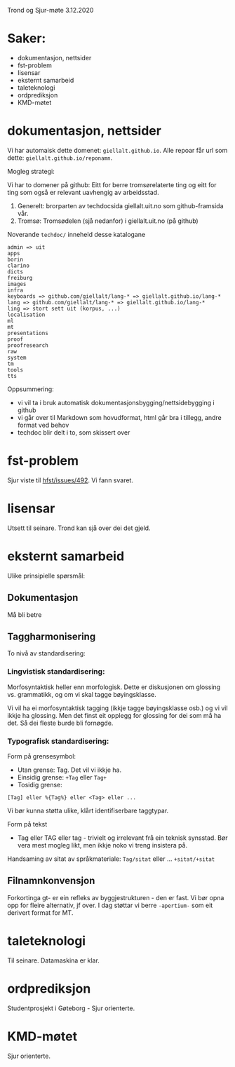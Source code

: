 Trond og Sjur-møte 3.12.2020

# Saker:
* dokumentasjon, nettsider
* fst-problem
* lisensar
* eksternt samarbeid
* taleteknologi
* ordprediksjon
* KMD-møtet

#  dokumentasjon, nettsider

Vi har automaisk dette domenet: `giellalt.github.io`. Alle repoar får url som
dette: `giellalt.github.io/reponamn`.

Mogleg strategi: 

Vi har to domener på github: Eitt for berre tromsørelaterte ting og eitt for ting som også er relevant uavhengig av arbeidsstad.

1. Generelt: brorparten av techdocsida giellalt.uit.no som github-framsida vår.
1. Tromsø: Tromsødelen (sjå nedanfor) i giellalt.uit.no (på github)

Noverande `techdoc/` inneheld desse katalogane

```
admin => uit
apps
borin
clarino
dicts
freiburg
images
infra
keyboards => github.com/giellalt/lang-* => giellalt.github.io/lang-* 
lang => github.com/giellalt/lang-* => giellalt.github.io/lang-*
ling => stort sett uit (korpus, ...)
localisation
ml
mt
presentations
proof
proofresearch
raw
system
tm
tools
tts
```

Oppsummering:
* vi vil ta i bruk automatisk dokumentasjonsbygging/nettsidebygging i github
* vi går over til Markdown som hovudformat, html går bra i tillegg, andre format ved behov
* techdoc blir delt i to, som skissert over

#  fst-problem

Sjur viste til [hfst/issues/492](https://github.com/hfst/hfst/issues/492). Vi fann svaret.

#  lisensar

Utsett til seinare. Trond kan sjå over dei det gjeld.

#  eksternt samarbeid

Ulike prinsipielle spørsmål:

## Dokumentasjon
Må bli betre

## Taggharmonisering
To nivå av standardisering:

### Lingvistisk standardisering: 

Morfosyntaktisk heller enn morfologisk.
Dette er diskusjonen om glossing vs. grammatikk, og om vi skal tagge bøyingsklasse.

Vi vil ha ei morfosyntaktisk tagging (ikkje tagge bøyingsklasse osb.) og vi vil ikkje ha glossing. Men det finst eit opplegg for glossing for dei som må ha det. Så dei fleste burde bli fornøgde.

### Typografisk standardisering: 

Form på grensesymbol:
* Utan grense: Tag. Det vil vi ikkje ha.
* Einsidig grense: `+Tag` eller `Tag+`
* Tosidig grense:
```
[Tag] eller %{Tag%} eller <Tag> eller ...
```

Vi bør kunna støtta ulike, klårt identifiserbare taggtypar.

Form på tekst
* Tag eller TAG eller tag - trivielt og irrelevant frå ein teknisk synsstad. Bør vera mest mogleg likt, men ikkje noko vi treng insistera på.

Handsaming av sitat av språkmateriale:
`Tag/sitat` eller ... `+sitat/+sitat`

## Filnamnkonvensjon
Forkortinga gt- er ein refleks av byggjestrukturen - den er fast. Vi bør opna opp for fleire alternativ, jf over. I dag støttar vi berre `-apertium-` som eit derivert format for MT.

#  taleteknologi

Til seinare. Datamaskina er klar.

#  ordprediksjon

Studentprosjekt i Gøteborg - Sjur orienterte.

#  KMD-møtet

Sjur orienterte.
